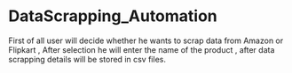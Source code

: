 # DataScrapping_Automation
First of all user will decide whether he wants to scrap data from Amazon or Flipkart , After selection he will enter the name of the product , after data scrapping details will be stored in csv files. 
